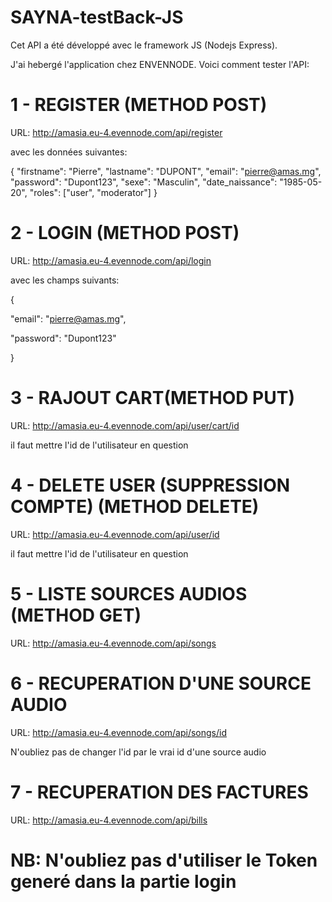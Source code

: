 # SAYNA-testBack-JS
Cet API a été développé avec le framework JS (Nodejs Express).

J'ai hebergé l'application chez ENVENNODE.
Voici comment tester l'API:

# 1 - REGISTER (METHOD POST)

URL: http://amasia.eu-4.evennode.com/api/register

avec les données suivantes:

{
  "firstname": "Pierre",
  "lastname": "DUPONT",
  "email": "pierre@amas.mg",
  "password": "Dupont123",
  "sexe": "Masculin",
  "date_naissance": "1985-05-20",
  "roles": ["user", "moderator"]
}

# 2 - LOGIN (METHOD POST)

URL: http://amasia.eu-4.evennode.com/api/login

avec les champs suivants:

{

  "email": "pierre@amas.mg",
  
  "password": "Dupont123"
  
}

# 3 - RAJOUT CART(METHOD PUT)

URL: http://amasia.eu-4.evennode.com/api/user/cart/id

il faut mettre l'id de l'utilisateur en question

# 4 - DELETE USER (SUPPRESSION COMPTE) (METHOD DELETE)

URL: http://amasia.eu-4.evennode.com/api/user/id

il faut mettre l'id de l'utilisateur en question

# 5 - LISTE SOURCES AUDIOS (METHOD GET)

URL: http://amasia.eu-4.evennode.com/api/songs

# 6 - RECUPERATION D'UNE SOURCE AUDIO

URL: http://amasia.eu-4.evennode.com/api/songs/id

N'oubliez pas de changer l'id par le vrai id d'une source audio

# 7 - RECUPERATION DES FACTURES

URL: http://amasia.eu-4.evennode.com/api/bills

# NB: N'oubliez pas d'utiliser le Token generé dans la partie login

